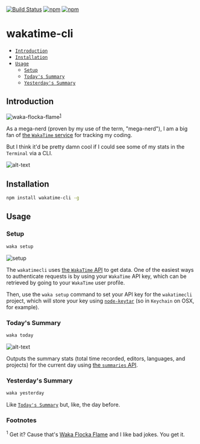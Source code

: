 [![Build Status](https://travis-ci.org/jaebradley/wakatimecli.svg?branch=master)](https://travis-ci.org/jaebradley/wakatimecli)
[![npm](https://img.shields.io/npm/v/wakatime-cli.svg)](https://www.npmjs.com/package/wakatime-cli)
[![npm](https://img.shields.io/npm/dt/wakatime-cli.svg)](https://www.npmjs.com/package/wakatime-cli)


# wakatime-cli

* [`Introduction`](#introduction)
* [`Installation`](#installation)
* [`Usage`](#usage)
  * [`Setup`](#setup)
  * [`Today's Summary`](#todays-summary)
  * [`Yesterday's Summary`](#yesterdays-summary)

## Introduction

![waka-flocka-flame](https://media.giphy.com/media/4FRN8FpBdaJYA/giphy.gif)<sup>[1](#waka-flocka-flame-footnote)</sup>

As a mega-nerd (proven by my use of the term, "mega-nerd"), I am a big fan of [the `WakaTime` service](https://wakatime.com) for tracking my coding.

But I think it'd be pretty damn cool if I could see some of my stats in the `Terminal` via a CLI.

![alt-text](https://imgur.com/nfJ4clj.png)

## Installation

```bash
npm install wakatime-cli -g
```

## Usage

### Setup

```bash
waka setup
```

![setup](https://imgur.com/ygTGX4u.png)

The `wakatimecli` uses [the `WakaTime` API](https://wakatime.com/developers) to get data. One of the easiest ways to authenticate requests is by using your `WakaTime` API key, which can be retrieved by going to your `WakaTime` user profile.

Then, use the `waka setup` command to set your API key for the `wakatimecli` project, which will store your key using [`node-keytar`](https://github.com/atom/node-keytar) (so in `Keychain` on OSX, for example).

### Today's Summary

```bash
waka today
```

![alt-text](https://imgur.com/nfJ4clj.png)

Outputs the summary stats (total time recorded, editors, languages, and projects) for the current day using [the `summaries` API](https://wakatime.com/developers#summaries).

### Yesterday's Summary

```bash
waka yesterday
```

Like [`Today's Summary`](#todays-summary) but, like, the day before.

### Footnotes

<a name="waka-flocka-flame-footnote"><sup>1</sup></a> Get it? Cause that's [Waka Flocka Flame](https://en.wikipedia.org/wiki/Waka_Flocka_Flame) and I like bad jokes. You get it.

